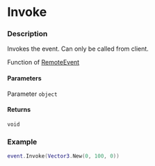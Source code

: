 # Invoke

### Description

Invokes the event. Can only be called from client.

Function of [RemoteEvent](/classes/RemoteEvent/)

#### Parameters

Parameter `object`

#### Returns

`void`

### Example

```lua
event.Invoke(Vector3.New(0, 100, 0))
```
